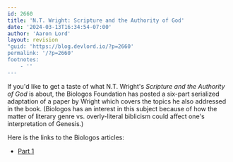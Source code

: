 ```yaml
---
id: 2660
title: 'N.T. Wright: Scripture and the Authority of God'
date: '2024-03-13T16:34:54-07:00'
author: 'Aaron Lord'
layout: revision
"guid: 'https://blog.devlord.io/?p=2660'
permalink: '/?p=2660'
footnotes:
    - ''
---
```


If you'd like to get a taste of what N.T. Wright's <em>Scripture and the Authority of God</em> is about, the Biologos Foundation has posted a six-part serialized adaptation of a paper by Wright which covers the topics he also addressed in the book. (Biologos has an interest in this subject because of how the matter of literary genre vs. overly-literal biblicism could affect one's interpretation of Genesis.)

Here is the links to the Biologos articles:
<ul>
 	<li><a href="https://biologos.org/articles/n-t-wright-on-scripture-and-the-authority-of-god">Part 1</a></li>
</ul>